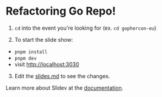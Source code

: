 # Refactoring Go Repo!

1. `cd` into the event you're looking for (ex. `cd gophercon-eu`)

2. To start the slide show:

- `pnpm install`
- `pnpm dev`
- visit <http://localhost:3030>

3. Edit the [slides.md](./slides.md) to see the changes.

Learn more about Slidev at the [documentation](https://sli.dev/).
